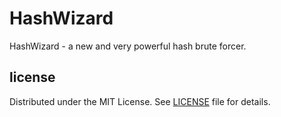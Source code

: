 # HashWizard
HashWizard - a new and very powerful hash brute forcer.

## license 

Distributed under the MIT License. See [LICENSE](LICENSE) file for details.
